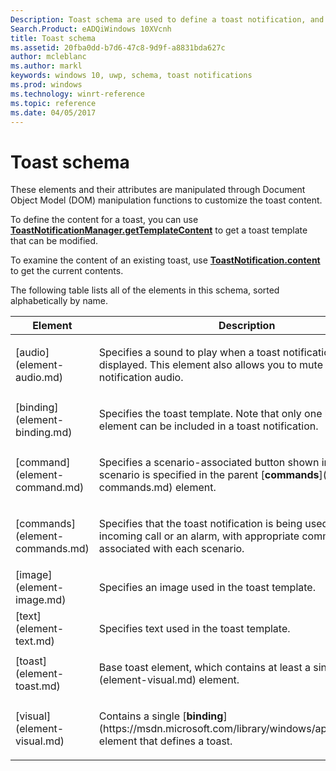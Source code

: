 ```yaml
---
Description: Toast schema are used to define a toast notification, and specify the template, images, audio, and text that compose the toast content, branding specifics, and language information.
Search.Product: eADQiWindows 10XVcnh
title: Toast schema
ms.assetid: 20fba0dd-b7d6-47c8-9d9f-a8831bda627c
author: mcleblanc
ms.author: markl
keywords: windows 10, uwp, schema, toast notifications
ms.prod: windows
ms.technology: winrt-reference
ms.topic: reference
ms.date: 04/05/2017
---
```


# Toast schema


These elements and their attributes are manipulated through Document Object Model (DOM) manipulation functions to customize the toast content.

To define the content for a toast, you can use [**ToastNotificationManager.getTemplateContent**](https://msdn.microsoft.com/library/windows/apps/br208646) to get a toast template that can be modified.

To examine the content of an existing toast, use [**ToastNotification.content**](https://msdn.microsoft.com/library/windows/apps/br208648) to get the current contents.

The following table lists all of the elements in this schema, sorted alphabetically by name.

<table>
<colgroup>
<col width="50%" />
<col width="50%" />
</colgroup>
<thead>
<tr class="header">
<th>Element</th>
<th>Description</th>
</tr>
</thead>
<tbody>
<tr class="odd">
<td>[audio](element-audio.md)</td>
<td><p>Specifies a sound to play when a toast notification is displayed. This element also allows you to mute any toast notification audio.</p></td>
</tr>
<tr class="even">
<td>[binding](element-binding.md)</td>
<td><p>Specifies the toast template. Note that only one binding element can be included in a toast notification.</p></td>
</tr>
<tr class="odd">
<td>[command](element-command.md)</td>
<td><p>Specifies a scenario-associated button shown in a toast. The scenario is specified in the parent [<strong>commands</strong>](element-commands.md) element.</p></td>
</tr>
<tr class="even">
<td>[commands](element-commands.md)</td>
<td><p>Specifies that the toast notification is being used to indicate an incoming call or an alarm, with appropriate commands associated with each scenario.</p></td>
</tr>
<tr class="odd">
<td>[image](element-image.md)</td>
<td><p>Specifies an image used in the toast template.</p></td>
</tr>
<tr class="even">
<td>[text](element-text.md)</td>
<td><p>Specifies text used in the toast template.</p></td>
</tr>
<tr class="odd">
<td>[toast](element-toast.md)</td>
<td><p>Base toast element, which contains at least a single [<strong>visual</strong>](element-visual.md) element.</p></td>
</tr>
<tr class="even">
<td>[visual](element-visual.md)</td>
<td><p>Contains a single [<strong>binding</strong>](https://msdn.microsoft.com/library/windows/apps/br212854) element that defines a toast.</p></td>
</tr>
</tbody>
</table>

 

 

 




